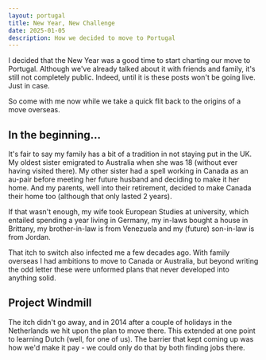 ```yaml
---
layout: portugal
title: New Year, New Challenge
date: 2025-01-05
description: How we decided to move to Portugal
---
```


I decided that the New Year was a good time to start charting our move to Portugal. Although we've already talked about it with friends and family, it's still not completely public. Indeed, until it is these posts won't be going live. Just in case.

So come with me now while we take a quick flit back to the origins of a move overseas.

## In the beginning...

It's fair to say my family has a bit of a tradition in not staying put in the UK. My oldest sister emigrated to Australia when she was 18 (without ever having visited there). My other sister had a spell working in Canada as an au-pair before meeting her future husband and deciding to make it her home. And my parents, well into their retirement, decided to make Canada their home too (although that only lasted 2 years).

If that wasn't enough, my wife took European Studies at university, which entailed spending a year living in Germany, my in-laws bought a house in Brittany, my brother-in-law is from Venezuela and my (future) son-in-law is from Jordan.

That itch to switch also infected me a few decades ago. With family overseas I had ambitions to move to Canada or Australia, but beyond writing the odd letter these were unformed plans that never developed into anything solid.

## Project Windmill

The itch didn't go away, and in 2014 after a couple of holidays in the Netherlands we hit upon the plan to move there. This extended at one point to learning Dutch (well, for one of us). The barrier that kept coming up was how we'd make it pay - we could only do that by both finding jobs there.

  

